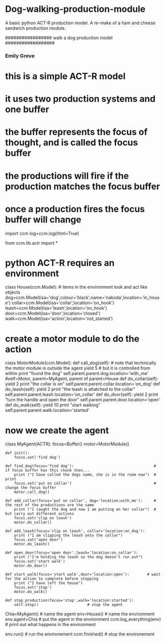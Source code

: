 # Dog-walking-production-module
A basic python ACT-R production model. A re-make of a ham and cheese sandwich production module. 

################# walk a dog production model ##################

### Emily Greve ###

# this is a simple ACT-R model
# it uses two production systems and one buffer
# the buffer represents the focus of thought, and is called the focus buffer
# the productions will fire if the production matches the focus buffer
# once a production fires the focus buffer will change

import ccm
log=ccm.log(html=True)

from ccm.lib.actr import *

# python ACT-R requires an environment

class House(ccm.Model):                                # items in the environment look and act like objects
    dog=ccm.Model(isa='dog',colour='black',name='nakoda',location='in_house')
    collar=ccm.Model(isa='collar',location='on_hook')
    leash=ccm.Model(isa='leash',location='on_hook')
    door=ccm.Model(isa='door',location='closed')
    walk=ccm.Model(isa='action',location='not_started')

# create a motor module to do the action
class MotorModule(ccm.Model):
    def call_dog(self):                                # note that technically the motor module is outside the agent
        yield 5                                        # but it is controlled from within
        print "found the dog"
        self.parent.parent.dog.location='with_me'      #self=Motor, parent=MyAgent, parent of parent=House
    def do_collar(self):
        yield 2
        print "the collar is on"
        self.parent.parent.collar.location='on_dog'
    def do_leash(self):
        yield 2
        print "the leash is attatched to the collar"
        self.parent.parent.leash.location='on_collar'
    def do_door(self):
        yield 2
        print "turn the handle and open the door"
        self.parent.parent.door.location='open'
    def do_walk(self):
        yield 10
        print "start walking"
        self.parent.parent.walk.location='started'
        
# now we create the agent

class MyAgent(ACTR):
    focus=Buffer()
    motor=MotorModule()
    
    def init():
        focus.set('find dog')

    def find_dog(focus='find dog'):                                    # if focus buffer has this chunk then...
        print ("I have called the dogs name, she is in the room now")  # print
        focus.set('put on collar')                                     # change the focus buffer
        motor.call_dog()

    def add_collar(focus='put on collar', dog='location:with_me'):     # the rest of the productions are the same
        print ("I caught the dog and now I am putting on her collar")  # but carry out different actions
        focus.set('clip on leash')
        motor.do_collar()

    def add_leash(focus='clip on leash', collar='location:on_dog'):
        print ("I am clipping the leash onto the collar")
        focus.set('open door')
        motor.do_leash()

    def open_door(focus='open door',leash='location:on_collar'):
        print ("I'm holding the leash so the dog doesn't run out")
        focus.set('start walk')
        motor.do_door()

    def start_walk(focus='start walk',door='location:open'):        # wait for the action to complete before stopping
        print ("I have left the house")
        focus.set('stop')
        motor.do_walk()

    def stop_production(focus='stop',walk='location:started'):
        self.stop()                      # stop the agent

Chia=MyAgent()                           # name the agent
env=House()                              # name the environment
env.agent=Chia                           # put the agent in the environment
ccm.log_everything(env)                  # print out what happens in the environment

env.run()                                # run the environement
ccm.finished()                           # stop the environement 




      

